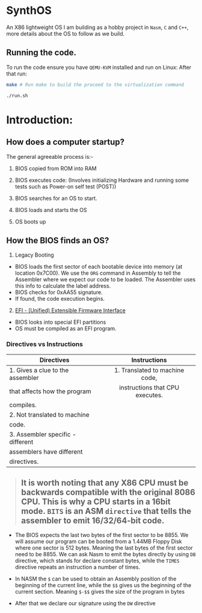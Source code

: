 # SynthOS
An X86 lightweight OS I am building as a hobby project in `Nasm`, `C` and `C++`, more details about the OS to follow as we build.

## Running the code.
To run the code ensure you have `QEMU-KVM` installed and run on Linux: After that run:

```sh
make # Run make to build the proceed to the virtualization command

./run.sh
```

# Introduction:
## How does a computer startup?
The general agreeable process is:-
1. BIOS copied from ROM into RAM

2. BIOS executes code: (Involves initializing Hardware and running some tests such as Power-on self test (POST))

3. BIOS searches for an OS to start.

4. BIOS loads and starts the OS

5. OS boots up

## How the BIOS finds an OS?
1. Legacy Booting
- BIOS loads the first sector of each bootable device into memory (at location 0x7C00). We use the `ORG` command in Assembly to tell the Assembler where we expect our code to be loaded. The Assembler uses this info to calculate the label address. 
- BIOS checks for 0xAA55 signature.
- If found, the code execution begins.

2. [EFI - (Unified) Extensible Firmware Interface](https://en.wikipedia.org/wiki/UEFI#:~:text=UEFI%20Class%203.-,Operating%20systems,stored%20on%20any%20storage%20device.)
- BIOS looks into special EFI partitions
- OS must be compiled as an EFI program.

### Directives vs Instructions
|          Directives              |          Instructions          |
|----------------------------------|:------------------------------:|
| 1. Gives a clue to the assembler | 1. Translated to machine code, |
| that affects how the program     | instructions that CPU executes.|
| compiles.                        |                                |
| 2. Not translated to machine     |                                |
| code.                            |                                |
| 3. Assembler specific - different|                                |
| assemblers have different        |                                |
| directives.                      |                                |

> ## It is worth noting that any X86 CPU must be backwards compatible with the original 8086 CPU. This is why a CPU starts in a 16bit mode. `BITS` is an ASM `directive` that tells the assembler to emit 16/32/64-bit code.

- The BIOS expects the last two bytes of the first sector to be 8855. We will assume our program can be booted from a 1.44MB Floppy Disk where one sector is 512 bytes. Meaning the last bytes of the first sector need to be 8855. We can ask Nasm to emit the bytes directly by using `DB` directive, which stands for declare constant bytes, while the `TIMES` directive repeats an instruction a number of times.

- In NASM the `$` can be used to obtain an Assembly position of the beginning of the current line, while the `$$` gives us the beginning of the current section. Meaning `$-$$` gives the size of the program in bytes

- After that we declare our signature using the `DW` directive